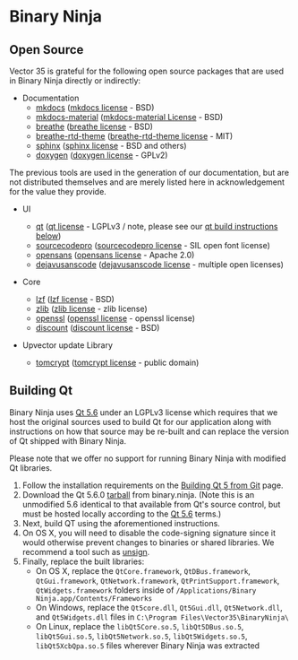 # Binary Ninja

## Open Source

Vector 35 is grateful for the following open source packages that are used in Binary Ninja directly or indirectly:

* Documentation
    - [mkdocs] ([mkdocs license] - BSD)
    - [mkdocs-material] ([mkdocs-material License] - BSD)
    - [breathe] ([breathe license] - BSD)
    - [breathe-rtd-theme] ([breathe-rtd-theme license] - MIT)
    - [sphinx] ([sphinx license] - BSD and others)
    - [doxygen] ([doxygen license] - GPLv2)

The previous tools are used in the generation of our documentation, but are not distributed themselves and are merely listed here in acknowledgement for the value they provide.

* UI
    - [qt] ([qt license] - LGPLv3 / note, please see our [qt build instructions below](open-source.md#building-qt))
    - [sourcecodepro] ([sourcecodepro license] - SIL open font license)
    - [opensans] ([opensans license] - Apache 2.0)
    - [dejavusanscode] ([dejavusanscode license] - multiple open licenses)

* Core
    - [lzf] ([lzf license] - BSD)
    - [zlib] ([zlib license] - zlib license)
    - [openssl] ([openssl license] - openssl license)
    - [discount] ([discount license] - BSD)

* Upvector update Library
    - [tomcrypt] ([tomcrypt license] - public domain)


## Building Qt

Binary Ninja uses [Qt 5.6] under an LGPLv3 license which requires that we host the original sources used to build Qt for our application along with instructions on how that source may be re-built and can replace the version of Qt shipped with Binary Ninja.

Please note that we offer no support for running Binary Ninja with modified Qt libraries.

1. Follow the installation requirements on the [Building Qt 5 from Git] page.
2. Download the Qt 5.6.0 [tarball] from binary.ninja. (Note this is an unmodified 5.6 identical to that available from Qt's source control, but must be hosted locally according to the [Qt 5.6] terms.)
3. Next, build QT using the aforementioned instructions.
4. On OS X, you will need to disable the code-signing signature since it would otherwise prevent changes to binaries or shared libraries.  We recommend a tool such as [unsign].
5. Finally, replace the built libraries:
     - On OS X, replace the `QtCore.framework`, `QtDBus.framework`, `QtGui.framework`, `QtNetwork.framework`, `QtPrintSupport.framework`, `QtWidgets.framework` folders inside of `/Applications/Binary Ninja.app/Contents/Frameworks`
     - On Windows, replace the `Qt5core.dll`, `Qt5Gui.dll`, `Qt5Network.dll`, and `Qt5Widgets.dll` files in `C:\Program Files\Vector35\BinaryNinja\`
     - On Linux, replace the `libQt5Core.so.5`, `libQt5DBus.so.5`, `libQt5Gui.so.5`, `libQt5Network.so.5`, `libQt5Widgets.so.5`, `libQt5XcbQpa.so.5` files wherever Binary Ninja was extracted

[mkdocs]: http://www.mkdocs.org/
[mkdocs license]: https://github.com/mkdocs/mkdocs/blob/master/LICENSE
[mkdocs-material]: https://github.com/squidfunk/mkdocs-material
[mkdocs-material license]: https://github.com/squidfunk/mkdocs-material/blob/master/LICENSE
[breathe]: https://github.com/michaeljones/breathe
[breathe license]: https://github.com/michaeljones/breathe/blob/master/LICENSE
[breathe-rtd-theme]: https://github.com/snide/sphinx_rtd_theme/
[breathe-rtd-theme license]: https://github.com/snide/sphinx_rtd_theme/blob/master/LICENSE
[sphinx]: http://www.sphinx-doc.org/en/stable/index.html
[sphinx license]: https://github.com/sphinx-doc/sphinx/blob/master/LICENSE
[doxygen]: http://www.stack.nl/~dimitri/doxygen/
[doxygen license]: https://github.com/doxygen/doxygen/blob/master/LICENSE
[qt]: https://www.qt.io/download/
[qt license]: https://www.qt.io/qt-licensing-terms/
[lzf]: http://oldhome.schmorp.de/marc/liblzf.html
[lzf license]: http://oldhome.schmorp.de/marc/liblzf.html
[discount]: http://www.pell.portland.or.us/~orc/Code/discount/
[discount license]: http://www.pell.portland.or.us/~orc/Code/discount/COPYRIGHT.html
[zlib]: http://www.zlib.net/
[zlib license]: http://www.zlib.net/zlib_license.html
[openssl]: https://www.openssl.org/
[openssl license]: https://www.openssl.org/source/license.html
[tomcrypt]:  https://github.com/libtom/libtomcrypt
[tomcrypt license]: https://github.com/libtom/libtomcrypt/blob/develop/LICENSE
[sourcecodepro]: https://github.com/adobe-fonts/source-code-pro
[sourcecodepro license]:  https://github.com/adobe-fonts/source-code-pro/blob/master/LICENSE.txt
[opensans]: https://www.google.com/fonts/specimen/Open+Sans
[opensans license]: http://www.apache.org/licenses/LICENSE-2.0.html
[dejavusanscode]: https://github.com/SSNikolaevich/DejaVuSansCode
[dejavusanscode license]: https://github.com/SSNikolaevich/DejaVuSansCode/blob/master/LICENSE
[Qt 5.6]: https://www.qt.io/qt-licensing-terms/
[Building Qt 5 from Git]: https://wiki.qt.io/Building-Qt-5-from-Git
[tarball]: https://binary.ninja/qt5.6.0.tar.xz
[unsign]: https://github.com/steakknife/unsign
